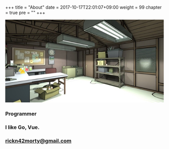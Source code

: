 +++
title = "About"
date = 2017-10-17T22:01:07+09:00
weight = 99
chapter = true
pre = "<b></b>"
+++

![garage](/img/rickandmorty/garage1.jpg)

### Programmer

### I like Go, Vue.

### rickn42morty@gmail.com
